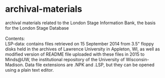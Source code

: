 # archival-materials
archival materials related to the London Stage Information Bank, the basis for the London Stage Database<br>
<br>
Contents:<br>
LSP-data: contains files retrieved on 15 September 2014 from 3.5" floppy disks held in the archives of Lawrence University in Appleton, WI, as well as modified version of README file uploaded with these files in 2015 to Minds@UW, the institutional repository of the University of Wisconsin-Madison. Data file extensions are .NPK and .LSP, but they can be opened using a plain text editor.<br>

